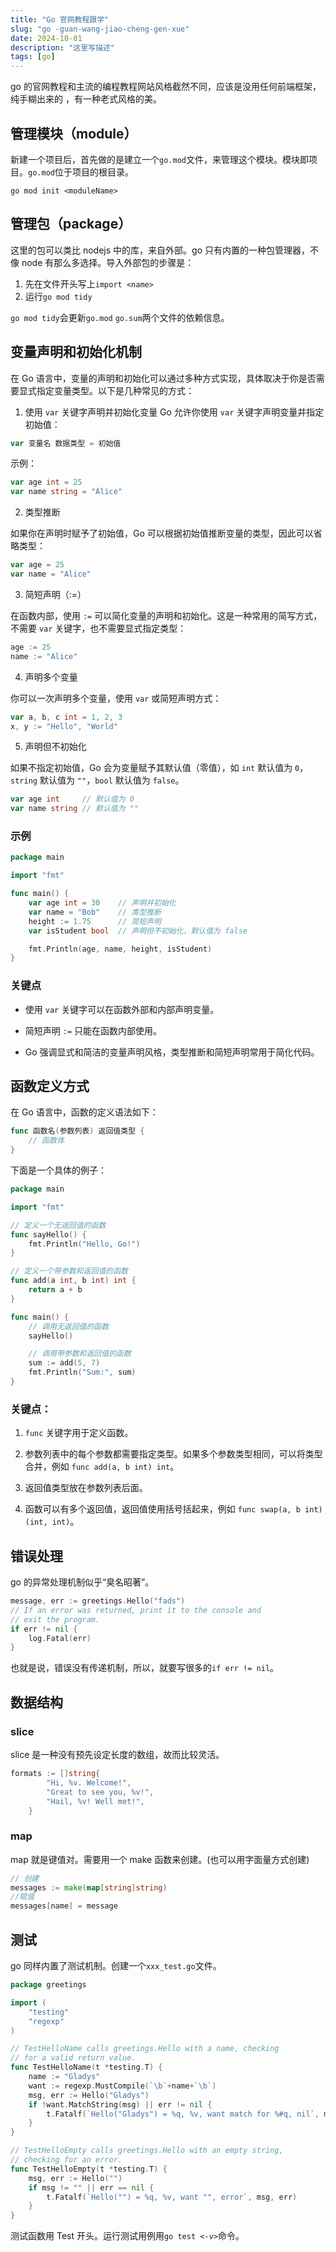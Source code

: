 ```yaml
---
title: "Go 官网教程跟学"
slug: "go -guan-wang-jiao-cheng-gen-xue"
date: 2024-10-01
description: "这里写描述"
tags: [go]
---
```


go 的官网教程和主流的编程教程网站风格截然不同，应该是没用任何前端框架，纯手糊出来的 ，有一种老式风格的美。

<!-- truncate -->

## 管理模块（module）

新建一个项目后，首先做的是建立一个`go.mod`文件，来管理这个模块。模块即项目。`go.mod`位于项目的根目录。

```
go mod init <moduleName>
```

## 管理包（package）

这里的包可以类比 nodejs 中的库，来自外部。go 只有内置的一种包管理器，不像 node 有那么多选择。导入外部包的步骤是：

1. 先在文件开头写上`import <name>`
2. 运行`go mod tidy`

`go mod tidy`会更新`go.mod` `go.sum`两个文件的依赖信息。

## 变量声明和初始化机制

在 Go 语言中，变量的声明和初始化可以通过多种方式实现，具体取决于你是否需要显式指定变量类型。以下是几种常见的方式：

1. 使用 `var` 关键字声明并初始化变量 Go 允许你使用 `var` 关键字声明变量并指定初始值：

```go
var 变量名 数据类型 = 初始值
```

示例：

```go
var age int = 25
var name string = "Alice"
```

2. 类型推断

如果你在声明时赋予了初始值，Go 可以根据初始值推断变量的类型，因此可以省略类型：

```go
var age = 25
var name = "Alice"
```

3. 简短声明（:=）

在函数内部，使用 `:=` 可以简化变量的声明和初始化。这是一种常用的简写方式，不需要 `var` 关键字，也不需要显式指定类型：

```go
age := 25
name := "Alice"
```

4. 声明多个变量

你可以一次声明多个变量，使用 `var` 或简短声明方式：

```go
var a, b, c int = 1, 2, 3
x, y := "Hello", "World"
```

5. 声明但不初始化

如果不指定初始值，Go 会为变量赋予其默认值（零值），如 `int` 默认值为 `0`，`string` 默认值为 `""`，`bool` 默认值为 `false`。

```go
var age int     // 默认值为 0
var name string // 默认值为 ""
```

### 示例

```go
package main

import "fmt"

func main() {
    var age int = 30    // 声明并初始化
    var name = "Bob"    // 类型推断
    height := 1.75      // 简短声明
    var isStudent bool  // 声明但不初始化，默认值为 false

    fmt.Println(age, name, height, isStudent)
}
```

### 关键点

- 使用 `var` 关键字可以在函数外部和内部声明变量。

- 简短声明 `:=` 只能在函数内部使用。

- Go 强调显式和简洁的变量声明风格，类型推断和简短声明常用于简化代码。

## 函数定义方式

在 Go 语言中，函数的定义语法如下：

```go
func 函数名(参数列表) 返回值类型 {
    // 函数体
}
```

下面是一个具体的例子：

```go
package main

import "fmt"

// 定义一个无返回值的函数
func sayHello() {
    fmt.Println("Hello, Go!")
}

// 定义一个带参数和返回值的函数
func add(a int, b int) int {
    return a + b
}

func main() {
    // 调用无返回值的函数
    sayHello()

    // 调用带参数和返回值的函数
    sum := add(5, 7)
    fmt.Println("Sum:", sum)
}
```

### 关键点：

1. `func` 关键字用于定义函数。

2. 参数列表中的每个参数都需要指定类型。如果多个参数类型相同，可以将类型合并，例如 `func add(a, b int) int`。

3. 返回值类型放在参数列表后面。

4. 函数可以有多个返回值，返回值使用括号括起来，例如 `func swap(a, b int) (int, int)`。

## 错误处理

go 的异常处理机制似乎“臭名昭著”。

```go
message, err := greetings.Hello("fads")
// If an error was returned, print it to the console and
// exit the program.
if err != nil {
    log.Fatal(err)
}
```

也就是说，错误没有传递机制，所以，就要写很多的`if err != nil`。

## 数据结构

### slice

slice 是一种没有预先设定长度的数组，故而比较灵活。

```go
formats := []string{
        "Hi, %v. Welcome!",
        "Great to see you, %v!",
        "Hail, %v! Well met!",
    }
```

### map

map 就是键值对。需要用一个 make 函数来创建。(也可以用字面量方式创建)

```go
// 创建
messages := make(map[string]string)
//赋值
messages[name] = message
```

## 测试

go 同样内置了测试机制。创建一个`xxx_test.go`文件。

```go
package greetings

import (
    "testing"
    "regexp"
)

// TestHelloName calls greetings.Hello with a name, checking
// for a valid return value.
func TestHelloName(t *testing.T) {
    name := "Gladys"
    want := regexp.MustCompile(`\b`+name+`\b`)
    msg, err := Hello("Gladys")
    if !want.MatchString(msg) || err != nil {
        t.Fatalf(`Hello("Gladys") = %q, %v, want match for %#q, nil`, msg, err, want)
    }
}

// TestHelloEmpty calls greetings.Hello with an empty string,
// checking for an error.
func TestHelloEmpty(t *testing.T) {
    msg, err := Hello("")
    if msg != "" || err == nil {
        t.Fatalf(`Hello("") = %q, %v, want "", error`, msg, err)
    }
}
```

测试函数用 Test 开头。运行测试用例用`go test <-v>`命令。
